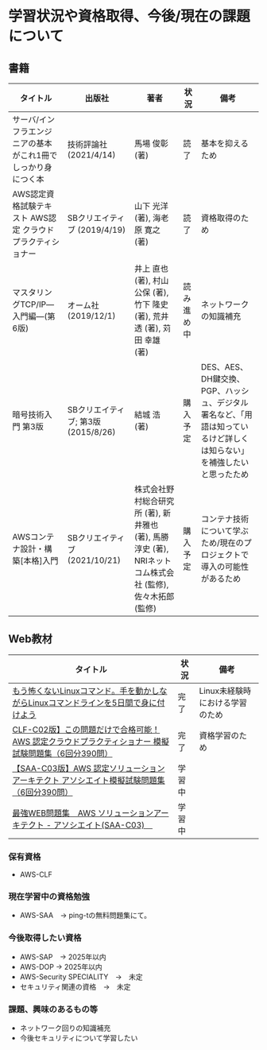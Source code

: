 # 学習状況や資格取得、今後/現在の課題について

## 書籍

| タイトル | 出版社 | 著者 | 状況 | 備考 |
| ---- | ---- | ---- | ---- | ---- |
| サーバ/インフラエンジニアの基本がこれ1冊でしっかり身につく本 | 技術評論社 (2021/4/14) | 馬場 俊彰 (著) | 読了 | 基本を抑えるため |
| AWS認定資格試験テキスト AWS認定 クラウドプラクティショナー | SBクリエイティブ (2019/4/19) | 山下 光洋 (著), 海老原 寛之 (著) |読了 | 資格取得のため |
| マスタリングTCP/IP―入門編―(第6版) | オーム社 (2019/12/1) | 井上 直也 (著), 村山 公保 (著), 竹下 隆史 (著), 荒井 透 (著), 苅田 幸雄 (著) |読み進め中| ネットワークの知識補充 |
| 暗号技術入門 第3版 | SBクリエイティブ; 第3版 (2015/8/26) | 結城 浩 (著) | 購入予定 | DES、AES、DH鍵交換、PGP、ハッシュ、デジタル署名など、「用語は知っているけど詳しくは知らない」を補強したいと思ったため  |
| AWSコンテナ設計・構築[本格]入門 | SBクリエイティブ (2021/10/21) | 株式会社野村総合研究所 (著), 新井雅也 (著), 馬勝淳史 (著), NRIネットコム株式会社 (監修), 佐々木拓郎 (監修) | 購入予定 | コンテナ技術について学ぶため/現在のプロジェクトで導入の可能性があるため |

## Web教材
| タイトル | 状況 | 備考 |
| ---- | ---- | ---- |
| [もう怖くないLinuxコマンド。手を動かしながらLinuxコマンドラインを5日間で身に付けよう](https://www.udemy.com/course/unscared_linux/?couponCode=KEEPLEARNING) | 完了 | Linux未経験時における学習のため | 
| [CLF-C02版】この問題だけで合格可能！AWS 認定クラウドプラクティショナー 模擬試験問題集（6回分390問）](https://www.udemy.com/course/aws-4260/?couponCode=KEEPLEARNING) | 完了 | 資格学習のため | 
| [【SAA-C03版】AWS 認定ソリューションアーキテクト アソシエイト模擬試験問題集（6回分390問）](https://www.udemy.com/course/aws-knan/?couponCode=KEEPLEARNING) | 学習中 |  | 
| [最強WEB問題集　AWS ソリューションアーキテクト - アソシエイト(SAA-C03)　](https://mondai.ping-t.com/question_subjects/72) | 学習中 |  | 


### 保有資格
- AWS-CLF

### 現在学習中の資格勉強
- AWS-SAA　→  ping-tの無料問題集にて。

### 今後取得したい資格
- AWS-SAP　→ 2025年以内
- AWS-DOP → 2025年以内
- AWS-Security SPECIALITY　→　未定
- セキュリティ関連の資格　→　未定

### 課題、興味のあるもの等
- ネットワーク回りの知識補充
- 今後セキュリティについて学習したい
